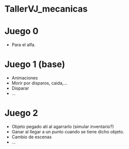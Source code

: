 # TallerVJ_mecanicas
# Juego 0
  - Para el alfa.

# Juego 1  (base)
  - Animaciones
  - Morir por disparos, caida,...
  - Disparar
  - ...

# Juego 2   
  - Objeto pegado ati al agarrarlo (simular inventario?)
  - Ganar al llegar a un punto cuando se tiene dicho objeto.
  - Cambio de escenas
  - ...
